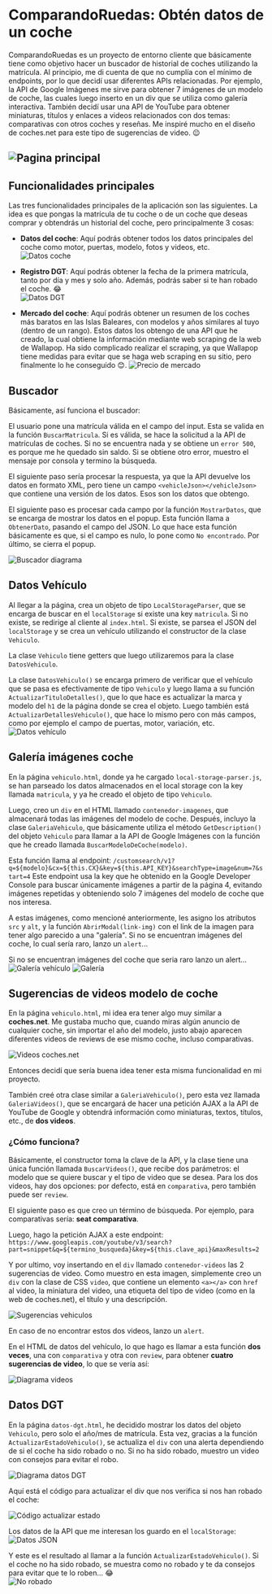 # ComparandoRuedas: Obtén datos de un coche

ComparandoRuedas es un proyecto de entorno cliente que básicamente tiene como objetivo hacer un buscador de historial de coches utilizando la matrícula. Al principio, me di cuenta de que no cumplía con el mínimo de endpoints, por lo que decidí usar diferentes APIs relacionadas. Por ejemplo, la API de Google Imágenes me sirve para obtener 7 imágenes de un modelo de coche, las cuales luego inserto en un div que se utiliza como galería interactiva. También decidí usar una API de YouTube para obtener miniaturas, títulos y enlaces a videos relacionados con dos temas: comparativas con otros coches y reseñas. Me inspiré mucho en el diseño de coches.net para este tipo de sugerencias de video. 😉

![Pagina principal](/docs/img/home.png)
---

## Funcionalidades principales

Las tres funcionalidades principales de la aplicación son las siguientes. La idea es que pongas la matrícula de tu coche o de un coche que deseas comprar y obtendrás un historial del coche, pero principalmente 3 cosas:

- **Datos del coche**: Aquí podrás obtener todos los datos principales del coche como motor, puertas, modelo, fotos y videos, etc.  
![Datos coche](/docs/img/datos.png)  

- **Registro DGT**: Aquí podrás obtener la fecha de la primera matrícula, tanto por día y mes y solo año. Además, podrás saber si te han robado el coche. 😂  
![Datos DGT](/docs/img/datos-dgt.png)  


- **Mercado del coche**: Aquí podrás obtener un resumen de los coches más baratos en las Islas Baleares, con modelos y años similares al tuyo (dentro de un rango). Estos datos los obtengo de una API que he creado, la cual obtiene la información mediante web scraping de la web de Wallapop. Ha sido complicado realizar el scraping, ya que Wallapop tiene medidas para evitar que se haga web scraping en su sitio, pero finalmente lo he conseguido 😊.
![Precio de mercado](/docs/img/mercado.png)

## Buscador

Básicamente, así funciona el buscador:

El usuario pone una matrícula válida en el campo del input. Esta se valida en la función `BuscarMatricula`. Si es válida, se hace la solicitud a la API de matrículas de coches. Si no se encuentra nada y se obtiene un `error 500`, es porque me he quedado sin saldo. Si se obtiene otro error, muestro el mensaje por consola y termino la búsqueda.

El siguiente paso sería procesar la respuesta, ya que la API devuelve los datos en formato XML, pero tiene un campo `<vehicleJson></vehicleJson>` que contiene una versión de los datos. Esos son los datos que obtengo.

El siguiente paso es procesar cada campo por la función `MostrarDatos`, que se encarga de mostrar los datos en el popup. Esta función llama a `ObtenerDato`, pasando el campo del JSON. Lo que hace esta función básicamente es que, si el campo es nulo, lo pone como `No encontrado`. Por último, se cierra el popup.

![Buscador diagrama](/docs/diagramas/buscador_sequence.png)

## Datos Vehículo

Al llegar a la página, crea un objeto de tipo `LocalStorageParser`, que se encarga de buscar en el `localStorage` si existe una key `matricula`. Si no existe, se redirige al cliente al `index.html`. Si existe, se parsea el JSON del `localStorage` y se crea un vehículo utilizando el constructor de la clase `Vehiculo`.

La clase `Vehiculo` tiene getters que luego utilizaremos para la clase `DatosVehiculo`.

La clase `DatosVehiculo()` se encarga primero de verificar que el vehículo que se pasa es efectivamente de tipo `Vehiculo` y luego llama a su función `ActualizarTituloDetalles()`, que lo que hace es actualizar la marca y modelo del `h1` de la página donde se crea el objeto. Luego también está `ActualizarDetallesVehiculo()`, que hace lo mismo pero con más campos, como por ejemplo el campo de puertas, motor, variación, etc.
![Datos vehículo](/docs/diagramas/datos-vehiculo.png)

## Galería imágenes coche

En la página `vehiculo.html`, donde ya he cargado `local-storage-parser.js`, se han parseado los datos almacenados en el local storage con la key llamada `matricula`, y ya he creado el objeto de tipo `Vehiculo`.

Luego, creo un `div` en el HTML llamado `contenedor-imagenes`, que almacenará todas las imágenes del modelo de coche. Después, incluyo la clase `GaleriaVehiculo`, que básicamente utiliza el método `GetDescription()` del objeto `Vehiculo` para llamar a la API de Google Imágenes con la función que he creado llamada `BuscarModeloDeCoche(modelo)`.  

Esta función llama al endpoint: `/customsearch/v1?q=${modelo}&cx=${this.CX}&key=${this.API_KEY}&searchType=image&num=7&start=4`
Este endpoint usa la key que he obtenido en la Google Developer Console para buscar únicamente imágenes a partir de la página 4, evitando imágenes repetidas y obteniendo solo 7 imágenes del modelo de coche que nos interesa.  

A estas imágenes, como mencioné anteriormente, les asigno los atributos `src` y `alt`, y la función `AbrirModal(link-img)` con el link de la imagen para tener algo parecido a una "galería". Si no se encuentran imágenes del coche, lo cual sería raro, lanzo un `alert`...

Si no se encuentran imágenes del coche que seria raro lanzo un alert...
![Galería vehículo](/docs/diagramas/galeria-imagenes.png)
![Galería](/docs/img/galeria.png)

## Sugerencias de videos modelo de coche

En la página `vehiculo.html`, mi idea era tener algo muy similar a **coches.net**. Me gustaba mucho que, cuando miras algún anuncio de cualquier coche, sin importar el año del modelo, justo abajo aparecen diferentes videos de reviews de ese mismo coche, incluso comparativas.  

![Videos coches.net](/docs/img/coches-net-videos.png)  

Entonces decidí que sería buena idea tener esta misma funcionalidad en mi proyecto.  

También creé otra clase similar a `GaleriaVehiculo()`, pero esta vez llamada `GaleriaVideos()`, que se encargará de hacer una petición AJAX a la API de YouTube de Google y obtendrá información como miniaturas, textos, títulos, etc., de **dos videos**.  

### ¿Cómo funciona?  
Básicamente, el constructor toma la clave de la API, y la clase tiene una única función llamada `BuscarVideos()`, que recibe dos parámetros: el modelo que se quiere buscar y el tipo de video que se desea. Para los dos videos, hay dos opciones: por defecto, está en `comparativa`, pero también puede ser `review`.  

El siguiente paso es que creo un término de búsqueda. Por ejemplo, para comparativas sería: **seat comparativa**.  

Luego, hago la petición AJAX a este endpoint: `https://www.googleapis.com/youtube/v3/search?part=snippet&q=${termino_busqueda}&key=${this.clave_api}&maxResults=2`

Y por ultimo, voy insertando en el `div` llamado `contenedor-videos` las 2 sugerencias de video. Como muestro en esta imagen, simplemente creo un `div` con la clase de CSS `video`, que contiene un elemento `<a></a>` con `href` al video, la miniatura del video, una etiqueta del tipo de video (como en la web de coches.net), el título y una descripción.  

![Sugerencias vehiculos](/docs/diagramas/galeria-video.png)  

En caso de no encontrar estos dos videos, lanzo un `alert`.  

En el HTML de datos del vehículo, lo que hago es llamar a esta función **dos veces**, una con `comparativa` y otra con `review`, para obtener **cuatro sugerencias de video**, lo que se vería así:  

![Diagrama videos](/docs/img/sugerencias-video.png) 

## Datos DGT

En la página `datos-dgt.html`, he decidido mostrar los datos del objeto `Vehiculo`, pero solo el año/mes de matrícula. Esta vez, gracias a la función `ActualizarEstadoVehiculo()`, se actualiza el `div` con una alerta dependiendo de si el coche ha sido robado o no. Si no ha sido robado, muestro un video con consejos para evitar el robo.  

![Diagrama datos DGT](/docs/diagramas/datos-dgt.png)  

Aquí está el código para actualizar el div que nos verifica si nos han robado el coche:  

![Código actualizar estado](/docs/img/codigo-actualizar-estado.png)  

Los datos de la API que me interesan los guardo en el `localStorage`:  
![Datos JSON](/docs/img/robado-json.png)  

Y este es el resultado al llamar a la función `ActualizarEstadoVehiculo()`. Si el coche no ha sido robado, se muestra como no robado y te da consejos para evitar que te lo roben... 😂  
![No robado](/docs/img/no-robado.png)  
